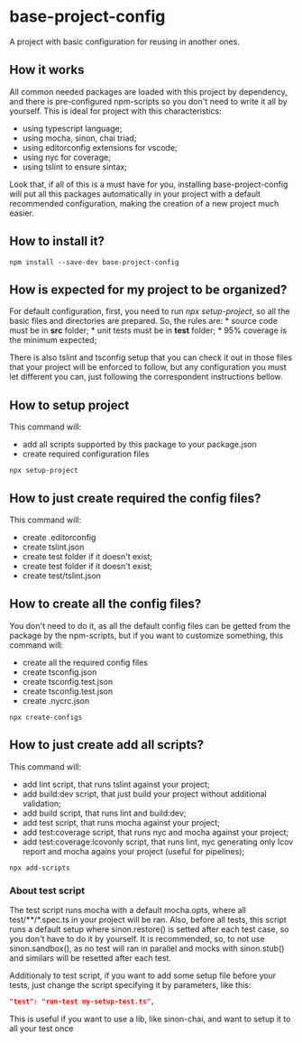 # base-project-config

A project with basic configuration for reusing in another ones.

## How it works

All common needed packages are loaded with this project by dependency, and there is pre-configured npm-scripts so you don't need to write it all by yourself.
This is ideal for project with this characteristics:

* using typescript language;
* using mocha, sinon, chai triad;
* using editorconfig extensions for vscode;
* using nyc for coverage;
* using tslint to ensure sintax;

Look that, if all of this is a must have for you, installing base-project-config will put all this packages automatically in your project with a default recommended configuration, making the creation of a new project much easier.

## How to install it?

```batch
npm install --save-dev base-project-config
```

## How is expected for my project to be organized?

For default configuration, first, you need to run *npx setup-project*, so all the basic files and directories are prepared.
So, the rules are:
    * source code must be in **src** folder;
    * unit tests must be in **test** folder;
    * 95% coverage is the minimum expected;

There is also tslint and tsconfig setup that you can check it out in those files that your project will be enforced to follow, but any configuration you must let different you can, just following the correspondent instructions bellow.

## How to setup project

This command will:
* add all scripts supported by this package to your package.json
* create required configuration files

```batch
npx setup-project
```
## How to just create required the config files?

This command will:
* create .editorconfig
* create tslint.json
* create test folder if it doesn't exist;
* create test folder if it doesn't exist;
* create test/tslint.json

## How to create all the config files?

You don't need to do it, as all the default config files can be getted from the package by the npm-scripts, but if you want to customize something, this command will:
* create all the required config files
* create tsconfig.json
* create tsconfig.test.json
* create tsconfig.test.json
* create .nycrc.json

```batch
npx create-configs
```

## How to just create add all scripts?

This command will:
* add lint script, that runs tslint against your project;
* add build:dev script, that just build your project without additional validation;
* add build script, that runs lint and build:dev;
* add test script, that runs mocha against your project;
* add test:coverage script, that runs nyc and mocha against your project;
* add test:coverage:lcovonly script, that runs lint, nyc generating only lcov report and mocha agains your project (useful for pipelines);

```batch
npx add-scripts
```

### About test script

The test script runs mocha with a default mocha.opts, where all test/**/*.spec.ts in your project will be ran. Also, before all tests, this script runs a default setup where sinon.restore() is setted after each test case, so you don't have to do it by yourself.
It is recommended, so, to not use sinon.sandbox(), as no test will ran in parallel and mocks with sinon.stub() and similars will be resetted after each test.

Additionaly to test script, if you want to add some setup file before your tests, just change the script specifying it by parameters, like this:

```json
"test": "run-test my-setup-test.ts",
```

This is useful if you want to use a lib, like sinon-chai, and want to setup it to all your test once
